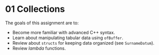 # 01 Collections

The goals of this assignment are to:
-   Become more familiar with advanced C++ syntax.
-   Learn about manipulating tabular data using `ofBuffer`.
-   Review about `structs` for keeping data organized (see `SurnameDatum`).
-   Review _lambda_ functions.
